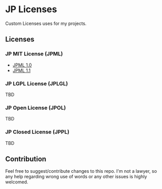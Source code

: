 # JP Licenses

Custom Licenses uses for my projects.

## Licenses

### JP MIT License (JPML)

- [JPML 1.0](JPML/JPML_1.0.md)
- [JPML 1.1](JPML/JPML_1.1.md)

### JP LGPL License (JPLGL)

TBD

### JP Open License (JPOL)

TBD

### JP Closed License (JPPL)

TBD

## Contribution

Feel free to suggest/contribute changes to this repo. I'm not a lawyer, so any help regarding wrong use of words or any other issues is highly welcomed.
